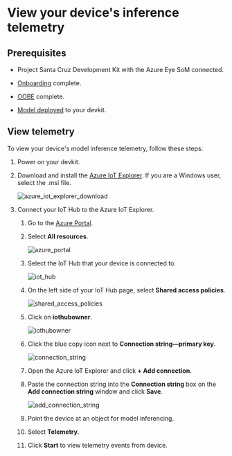 # View your device's inference telemetry

## Prerequisites

* Project Santa Cruz Development Kit with the Azure Eye SoM connected.

* [Onboarding](https://github.com/microsoft/Project-Santa-Cruz-Private-Preview/blob/main/user-guides/getting_started/azure-subscription-onboarding.md) complete.

* [OOBE](https://github.com/microsoft/Project-Santa-Cruz-Private-Preview/blob/main/user-guides/getting_started/oobe.md) complete.

* [Model deployed](https://github.com/microsoft/Project-Santa-Cruz-Private-Preview/blob/main/user-guides/prototyping/how-tos/vision/vision-deploy-model.md) to your devkit.

## View telemetry

To view your device's model inference telemetry, follow these steps:

1. Power on your devkit.

1. Download and install the [Azure IoT Explorer](https://github.com/Azure/azure-iot-explorer/releases). If you are a Windows user, select the .msi file.

    ![azure_iot_explorer_download](https://github.com/microsoft/Project-Santa-Cruz-Private-Preview/blob/main/user-guides/prototyping/article_images/vision_azure_iot_explorer_download.png)

1. Connect your IoT Hub to the Azure IoT Explorer.

    1. Go to the [Azure Portal](https://ms.portal.azure.com/#home).

    1. Select **All resources**.

        ![azure_portal](https://github.com/microsoft/Project-Santa-Cruz-Private-Preview/blob/main/user-guides/prototyping/article_images/vision_azure_portal.png)

    1. Select the IoT Hub that your device is connected to.

        ![iot_hub](https://github.com/microsoft/Project-Santa-Cruz-Private-Preview/blob/main/user-guides/prototyping/article_images/vision_iot_hub.png)

    1. On the left side of your IoT Hub page, select **Shared access policies**.

        ![shared_access_policies](https://github.com/microsoft/Project-Santa-Cruz-Private-Preview/blob/main/user-guides/prototyping/article_images/vision_shared_access_policies.png)

    1. Click on **iothubowner**.

        ![iothubowner](https://github.com/microsoft/Project-Santa-Cruz-Private-Preview/blob/main/user-guides/prototyping/article_images/vision_iothubowner.png)

    1. Click the blue copy icon next to **Connection string—primary key**.

        ![connection_string](https://github.com/microsoft/Project-Santa-Cruz-Private-Preview/blob/main/user-guides/prototyping/article_images/vision_connection_string.png)

    1. Open the Azure IoT Explorer and click **+ Add connection**.

    1. Paste the connection string into the **Connection string** box on the **Add connection string** window and click **Save**.

        ![add_connection_string](https://github.com/microsoft/Project-Santa-Cruz-Private-Preview/blob/main/user-guides/prototyping/article_images/vision_add_connection_string.png)

    1. Point the device at an object for model inferencing.

    1. Select **Telemetry**.

    1. Click **Start** to view telemetry events from device.